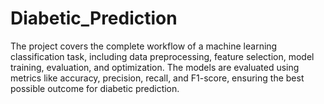 # Diabetic_Prediction
The project covers the complete workflow of a machine learning classification task, including data preprocessing, feature selection, model training, evaluation, and optimization. The models are evaluated using metrics like accuracy, precision, recall, and F1-score, ensuring the best possible outcome for diabetic prediction.

